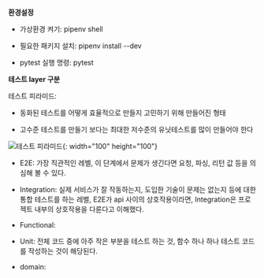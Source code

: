 **환경설정**

- 가상환경 켜기: pipenv shell

- 필요한 패키지 설치: pipenv install --dev

- pytest 실행 명령: pytest

**테스트 layer 구분**

테스트 피라미드: 

- 동화된 테스트를 어떻게 효율적으로 만들지 고민하기 위해 만들어진 형태

- 고수준 테스트를 만들기 보다는 최대한 저수준의 유닛테스트를 많이 만들어야 한다

![테스트 피라미드](https://user-images.githubusercontent.com/81157873/188581836-a07dc1db-5ce4-41a7-b1e7-5db54f7aee47.png){: width="100" height="100"}

- E2E: 가장 직관적인 레벨, 이 단계에서 문제가 생긴다면 요청, 파싱, 리턴 값 등을 의심해 볼 수 있다.

- Integration: 실제 서비스가 잘 작동하는지, 도입한 기술이 문제는 없는지 등에 대한 통합 테스트를 하는 레벨, E2E가 api 사이의 상호작용이라면, Integration은 프로젝트 내부의 상호작용을 다룬다고 이해했다.

- Functional: 

- Unit: 전체 코드 중에 아주 작은 부분을 테스트 하는 것, 함수 하나 하나 테스트 코드를 작성하는 것이 해당된다.

- domain: 